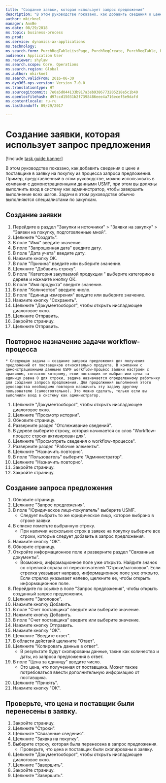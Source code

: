 ```yaml
--- 
title: "Создание заявки, которая использует запрос предложения"
description: "В этом руководстве показано, как добавить сведения о цене и поставщике в заявку на покупку из процесса запроса предложения."
author: mkirknel
manager: AnnBe
ms.date: 08/29/2018
ms.topic: business-process
ms.prod: 
ms.service: dynamics-ax-applications
ms.technology: 
ms.search.form: PurchReqTableListPage, PurchReqCreate, PurchReqTable, PurchReqLineRelatedDocuments, EcoResCategorySingleLookup, PurchReqWorkflowDropDialog, WorkflowSubmitDialog, WorkflowStatus, WorkflowWorkItemActionDialog, WorkflowUserListLookup, PurchReqCopyRFQ, SysDataAreaSelectLookup, PurchRFQCaseTable, PurchRFQEditLines, PurchRFQReplyTable, UnitOfMeasureLookup
audience: Application User
ms.reviewer: shylaw
ms.search.scope: Core, Operations
ms.search.region: Global
ms.author: mkirknel
ms.search.validFrom: 2016-06-30
ms.dyn365.ops.version: Version 7.0.0
ms.translationtype: HT
ms.sourcegitcommit: 7e0a5d044133b917a3eb9386773205218e5c1b40
ms.openlocfilehash: d97ccd15031b2f7398486eee4a716ecef5e9dafd
ms.contentlocale: ru-ru
ms.lasthandoff: 09/29/2017

---
```

# <a name="create-a-requisition-that-uses-an-rfq"></a>Создание заявки, которая использует запрос предложения

[!include [task guide banner](../../includes/task-guide-banner.md)]

В этом руководстве показано, как добавить сведения о цене и поставщике в заявку на покупку из процесса запроса предложения. Пример, представленный в этом руководстве, можно использовать в компании с демонстрационными данными USMF, при этом вы должны выполнить вход в систему как администратор, чтобы завершить выполнение всех шагов. Задачи в этом руководстве обычно выполняются специалистами по закупкам.


## <a name="create-a-requisition"></a>Создание заявки
1. Перейдите в раздел "Закупки и источники" > "Заявки на закупку" > "Заявки на покупку, подготовленные мной".
2. Щелкните "Создать".
3. В поле "Имя" введите значение.
4. В поле "Запрошенная дата" введите дату.
5. В поле "Дата учета" введите дату.
6. Нажмите кнопку OK.
7. В поле "Причина" введите или выберите значение.
8. Щелкните "Добавить строку".
9. В поле "Категория закупаемой продукции " выберите категорию в дереве и нажмите кнопку ОК.
10. В поле "Имя продукта" введите значение.
11. В поле "Количество" введите число.
12. В поле "Единица измерения" введите или выберите значение.
13. Нажмите кнопку "Сохранить".
14. Щелкните "Документооборот", чтобы открыть ниспадающее диалоговое окно.
15. Щелкните Отправить.
16. Закройте страницу.
17. Щелкните Отправить.

## <a name="reassign-a-workflow-task"></a>Повторное назначение задачи workflow-процесса
    * Следующая задача — создание запроса предложения для получения предложений от поставщиков относительно продукта. В компании с демонстрационными данными USMF workflow-процесс заявки настроен с правилом, согласно которому, если поставщик не выбран или цена за единицу равна 0 для строки, задача назначается определенному работнику для создания запроса предложения. Для продолжения выполнения этого руководства необходимо повторно назначить эту задачу другому пользователю (самостоятельно). Это можно сделать, только если вы выполнили вход в систему как администратор.  
1. Щелкните "Документооборот", чтобы открыть ниспадающее диалоговое окно.
2. Щелкните "Просмотр истории".
3. Обновите страницу.
4. Разверните раздел "Отслеживание сведений".
5. В дереве выберите строку, которая начинается со слов "Workflow-процесс строки активирован для".
6. Щелкните "Просмотреть сведения о workflow-процессе".
7. Разверните раздел "Рабочие элементы".
8. Щелкните "Назначить повторно".
9. В поле "Пользователь" выберите "Администратор".
10. Щелкните "Назначить повторно".
11. Закройте страницу.
12. Закройте страницу.

## <a name="create-an-rfq"></a>Создание запроса предложения
1. Обновите страницу.
2. Щелкните "Запрос предложения".
3. В поле "Юридическое лицо-покупатель" выберите USMF.
    * Следует выбрать то же юридическое лицо, которое выбрано в строке заявки.  
4. В списке пометьте выбранную строку.
    * При наличии нескольких строк в заявке на покупку выберите все строки, которые следует добавить в запрос предложения.  
5. Нажмите кнопку "OК".
6. Обновите страницу.
7. Откройте информационное поле и разверните раздел "Связанные документы".
    * Возможно, информационное поле уже открыто. Найдите значок со стрелкой справа от переключателей "Строки/заголовок". Если стрелка указывает направо, информационное поле уже открыто. Если стрелка указывает налево, щелкните ее, чтобы открыть информационное поле.  
8. Перейдите по ссылке в поле "Запрос предложения", чтобы открыть созданный запрос предложения.
9. Щелкните "Заголовок".
10. Нажмите кнопку Добавить.
11. В поле "Счет поставщика" введите или выберите значение.
12. Нажмите кнопку Добавить.
13. В поле "Счет поставщика" введите или выберите значение.
14. Нажмите кнопку Отправить.
15. Нажмите кнопку "OК".
16. Щелкните "Введите ответ".
17. В области действий щелкните "Ответ".
18. Щелкните "Копировать данные в ответ".
    * В результате будут скопированы данные, такие как количество и даты, из запроса предложения в ответ.  
19. В поле "Цена за единицу" введите число.
    * Это цена, что полученная от поставщика. Может также потребоваться ввести дополнительную информацию от поставщика.  
20. Щелкните "Принять".
21. Нажмите кнопку "OК".

## <a name="verify-that-vendor-and-price-have-been-transferred-to-the-requisition"></a>Проверьте, что цена и поставщик были перенесены в заявку.
1. Закройте страницу.
2. Щелкните "Строки".
3. Щелкните "Связанные сведения".
4. Щелкните "Заявка на покупку".
5. Выберите строку, которая была перенесена в запрос предложения.
    * Проверьте, что цена и поставщик были скопированы в заявку.  
6. Щелкните "Документооборот", чтобы открыть ниспадающее диалоговое окно.
7. Щелкните "Завершить".
8. Закройте страницу.
9. Щелкните "Завершить".


